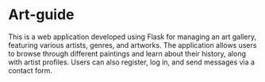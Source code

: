 # Art-guide
This is a web application developed using Flask for managing an art gallery, featuring various artists, genres, and artworks. The application allows users to browse through different paintings and learn about their history, along with artist profiles. Users can also register, log in, and send messages via a contact form.
